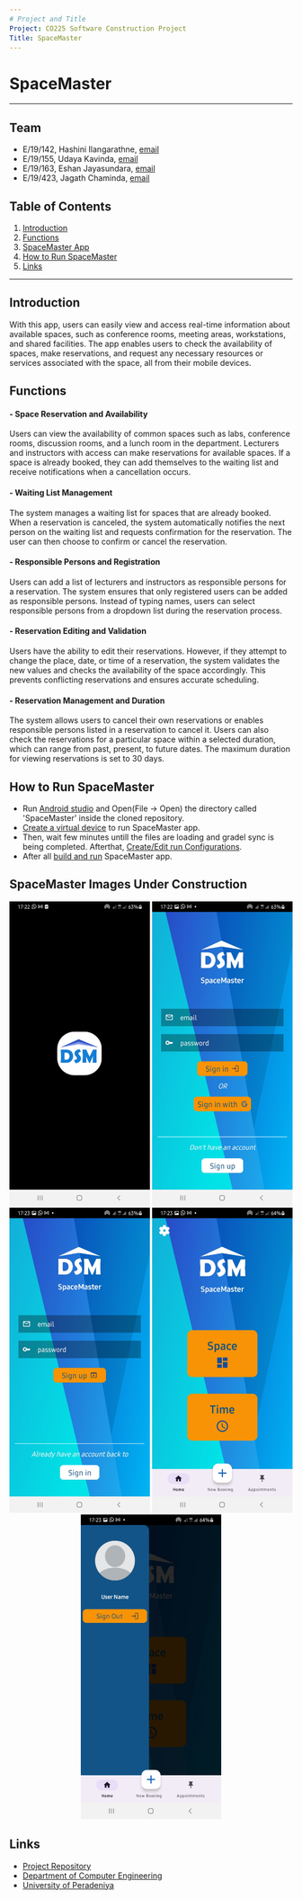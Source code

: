 ```yaml
---
# Project and Title
Project: CO225 Software Construction Project
Title: SpaceMaster
---
```


[comment]: # "This is the standard layout for the project, but you can clean this and use your own template"

# SpaceMaster

---

<!-- 
This is a sample image, to show how to add images to your page. To learn more options, please refer [this](https://projects.ce.pdn.ac.lk/docs/faq/how-to-add-an-image/)

![Sample Image](./images/sample.png)
 -->

## Team
-  E/19/142, Hashini Ilangarathne, [email](mailto:e19142@eng.pdn.ac.lk)
-  E/19/155, Udaya Kavinda, [email](mailto:e19155@eng.pdn.ac.lk)
-  E/19/163, Eshan Jayasundara, [email](mailto:e19163@eng.pdn.ac.lk)
-  E/19/423, Jagath Chaminda, [email](mailto:e19423@eng.pdn.ac.lk)

## Table of Contents
1. [Introduction](#introduction)
2. [Functions](#functions)
3. [SpaceMaster App](#spacemaster-images-under-construction)
4. [How to Run SpaceMaster](#how-to-run-spacemaster)
5. [Links](#links)
---

## Introduction

With this app, users can easily view and access real-time information about available spaces, such as conference rooms, meeting areas, workstations, and shared facilities. The app enables users to check the availability of spaces, make reservations, and request any necessary resources or services associated with the space, all from their mobile devices.

## Functions

#### - Space Reservation and Availability

Users can view the availability of common spaces such as labs, conference rooms, discussion rooms, and a lunch room in the department. Lecturers and instructors with access can make reservations for available spaces. If a space is already booked, they can add themselves to the waiting list and receive notifications when a cancellation occurs.

#### - Waiting List Management

The system manages a waiting list for spaces that are already booked. When a reservation is canceled, the system automatically notifies the next person on the waiting list and requests confirmation for the reservation. The user can then choose to confirm or cancel the reservation.

#### - Responsible Persons and Registration

Users can add a list of lecturers and instructors as responsible persons for a reservation. The system ensures that only registered users can be added as responsible persons. Instead of typing names, users can select responsible persons from a dropdown list during the reservation process.

#### - Reservation Editing and Validation

Users have the ability to edit their reservations. However, if they attempt to change the place, date, or time of a reservation, the system validates the new values and checks the availability of the space accordingly. This prevents conflicting reservations and ensures accurate scheduling.

#### - Reservation Management and Duration

The system allows users to cancel their own reservations or enables responsible persons listed in a reservation to cancel it. Users can also check the reservations for a particular space within a selected duration, which can range from past, present, to future dates. The maximum duration for viewing reservations is set to 30 days.
## How to Run SpaceMaster
<ul>
<li>Run <a href="https://developer.android.com/studio">Android studio</a> and Open(File -> Open) the directory called 'SpaceMaster' inside the cloned repository.</li>
<li><a href="https://developer.android.com/studio/run/managing-avds">Create a virtual device</a> to run SpaceMaster app.</li>
<li>Then, wait few minutes untill the files are loading and gradel sync is being completed. Afterthat, <a href="https://developer.android.com/studio/run/rundebugconfig">Create/Edit run Configurations</a>.</li>
<li>After all <a href="https://developer.android.com/studio/run">build and run</a> SpaceMaster app.</li>
</ul>

## SpaceMaster Images Under Construction
<p align="center"> <img src = "docs/images/launcher.jpg" width="250"> <img src = "docs/images/signin.jpg" width="250"> <img src = "docs/images/signup.jpg" width="250"> <img src = "docs/images/search.jpg" width="250"> <img src = "docs/images/menu.jpg" width="250"></p>

## Links

- [Project Repository](https://github.com/cepdnaclk/EshanJayasundara.e19-co225-Department-Space-Management-System-Mobile-App)
- [Department of Computer Engineering](http://www.ce.pdn.ac.lk/)
- [University of Peradeniya](https://eng.pdn.ac.lk/)


[//]: # (Please refer this to learn more about Markdown syntax)
[//]: # (https://github.com/adam-p/markdown-here/wiki/Markdown-Cheatsheet)
